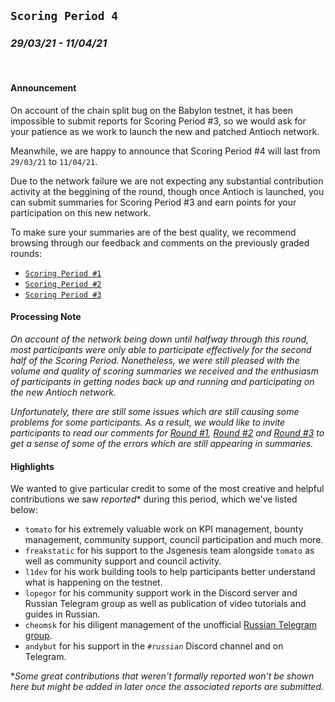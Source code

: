 ## `Scoring Period 4`
### _29/03/21 - 11/04/21_
<br>


#### Announcement

On account of the chain split bug on the Babylon testnet, it has been impossible to submit reports for Scoring Period #3, so we would ask for your patience as we work to launch the new and patched Antioch network.

Meanwhile, we are happy to announce that Scoring Period #4 will last from `29/03/21` to `11/04/21`.

Due to the network failure we are not expecting any substantial contribution activity at the beggining of the round, though once Antioch is launched, you can submit summaries for Scoring Period #3 and earn points for your participation on this new network.

To make sure your summaries are of the best quality, we recommend browsing through our feedback and comments on the previously graded rounds:
- [`Scoring Period #1`](/scoring-periods/1.md)
- [`Scoring Period #2`](/scoring-periods/2.md)
- [`Scoring Period #3`](/scoring-periods/3.md)


#### Processing Note

_On account of the network being down until halfway through this round, most participants were only able to participate effectively for the second half of the Scoring Period. Nonetheless, we were still pleased with the volume and quality of scoring summaries we received and the enthusiasm of participants in getting nodes back up and running and participating on the new Antioch network._

_Unfortunately, there are still some issues which are still causing some problems for some participants. As a result, we would like to invite participants to read our comments for [Round #1](/scoring-periods/1.md), [Round #2](/scoring-periods/2.md) and [Round #3](/scoring-periods/3.md) to get a sense of some of the errors which are still appearing in summaries._

#### Highlights

We wanted to give particular credit to some of the most creative and helpful contributions we saw _reported_* during this period, which we've listed below:

- `tomato` for his extremely valuable work on KPI management, bounty management, community support, council participation and much more.
- `freakstatic` for his support to the Jsgenesis team alongside `tomato` as well as community support and council activity.
- `l1dev` for his work building tools to help participants better understand what is happening on the testnet.
- `lopegor` for his community support work in the Discord server and Russian Telegram group as well as publication of video tutorials and guides in Russian.
- `cheomsk` for his diligent management of the unofficial [Russian Telegram group](https://t.me/JoystreamRussian).
- `andybut` for his support in the _`#russian`_ Discord channel and on Telegram.


*_Some great contributions that weren't formally reported won't be shown here but might be added in later once the associated reports are submitted._
